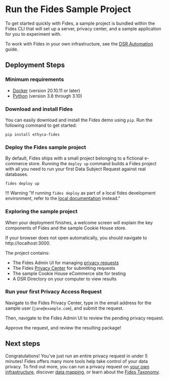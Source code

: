 # Run the Fides Sample Project

To get started quickly with Fides, a sample project is bundled within the Fides CLI that will set up a server, privacy center, and a sample application for you to experiment with.

To work with Fides in your own infrastructure, see the [DSR Automation](../dsr_quickstart/overview) guide. 

## Deployment Steps

### Minimum requirements 

*  [Docker](https://www.docker.com/products/docker-desktop) (version 20.10.11 or later)
*  [Python](https://www.python.org/downloads/) (version 3.8 through 3.10) 

### Download and install Fides
You can easily download and install the Fides demo using `pip`. Run the following command to get started:

```
pip install ethyca-fides
```

### Deploy the Fides sample project
By default, Fides ships with a small project belonging to a fictional e-commerce store. Running the `deploy up` command builds a Fides project with all you need to run your first Data Subject Request against real databases.

```
fides deploy up
```

!!! Warning "If running `fides deploy` as part of a local fides development environment, refer to the [local documentation](../development/dev_deployment.md) instead."

### Exploring the sample project
When your deployment finishes, a welcome screen will explain the key components of Fides and the sample Cookie House store. 

If your browser does not open automatically, you should navigate to http://localhost:3000.

The project contains:

* The Fides Admin UI for managing [privacy requests](../dsr_quickstart/dsr_processing)
* The Fides [Privacy Center](../dsr_quickstart/privacy_center) for submitting requests
* The sample Cookie House eCommerce site for testing
* A DSR Directory on your computer to view results

### Run your first Privacy Access Request
Navigate to the Fides Privacy Center, type in the email address for the sample user (`jane@example.com`), and submit the request.

Then, navigate  to the Fides Admin UI to review the pending privacy request.

Approve the request, and review the resulting package! 

## Next steps
Congratulations! You've just run an entire privacy request in under 5 minutes! Fides offers many more tools help take control of your data privacy. To find out more, you can run a privacy request on [your own infrastructure](../dsr_quickstart/overview), discover [data mapping](../data_mapping/overview), or learn about the [Fides Taxonomy](https://ethyca.github.io/fideslang/).